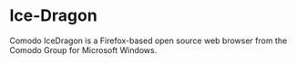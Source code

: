 # Ice-Dragon
Comodo IceDragon is a Firefox-based open source web browser from the Comodo Group for Microsoft Windows.
